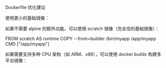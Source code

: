 Dockerfile 优化建议

使用更小的基础镜像：

如果不需要 alpine 的额外功能，可以使用 scratch 镜像（完全空的基础镜像）：

FROM scratch AS runtime
COPY --from=builder /bin/myapp /app/myapp
CMD ["/app/myapp"]


如果需要支持多种 CPU 架构（如 ARM、x86），可以使用 docker buildx 构建多平台镜像：

